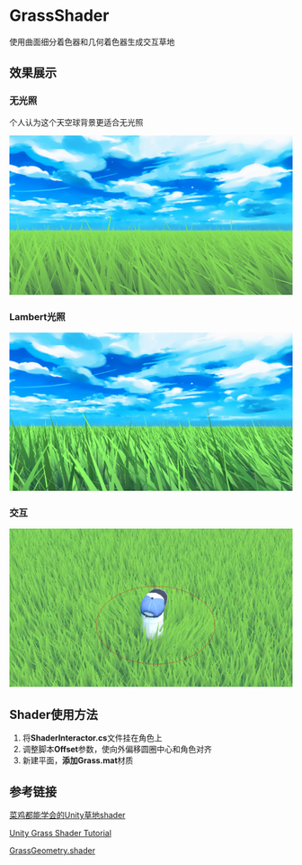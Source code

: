 # GrassShader

使用曲面细分着色器和几何着色器生成交互草地

## 效果展示

### 无光照

个人认为这个天空球背景更适合无光照

![withoutLight02.png](ScreenShot%2FwithoutLight02.png)

### Lambert光照

![withLight02.png](ScreenShot%2FwithLight02.png)

### 交互

![interactGrass02.png](ScreenShot%2FinteractGrass02.png)

## Shader使用方法
1. 将**ShaderInteractor.cs**文件挂在角色上
2. 调整脚本**Offset**参数，使向外偏移圆圈中心和角色对齐
3. 新建平面，**添加Grass.mat**材质

## 参考链接

[菜鸡都能学会的Unity草地shader](https://zhuanlan.zhihu.com/p/433385999)

[Unity Grass Shader Tutorial](https://roystan.net/articles/grass-shader/)

[GrassGeometry.shader](https://pastebin.com/VQHj0Uuc)